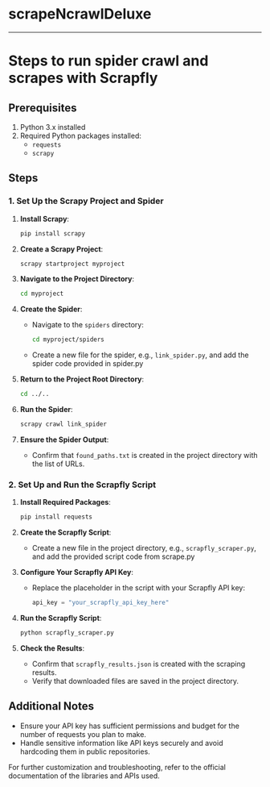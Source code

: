 # scrapeNcrawlDeluxe
---


# Steps to run spider crawl and scrapes with Scrapfly


## Prerequisites

1. Python 3.x installed
2. Required Python packages installed:
   - `requests`
   - `scrapy`

## Steps

### 1. Set Up the Scrapy Project and Spider

1. **Install Scrapy**:
   ```bash
   pip install scrapy
   ```

2. **Create a Scrapy Project**:
   ```bash
   scrapy startproject myproject
   ```

3. **Navigate to the Project Directory**:
   ```bash
   cd myproject
   ```

4. **Create the Spider**:
   - Navigate to the `spiders` directory:
     ```bash
     cd myproject/spiders
     ```
   - Create a new file for the spider, e.g., `link_spider.py`, and add the spider code provided in spider.py

5. **Return to the Project Root Directory**:
   ```bash
   cd ../..
   ```

6. **Run the Spider**:
   ```bash
   scrapy crawl link_spider
   ```

7. **Ensure the Spider Output**:
   - Confirm that `found_paths.txt` is created in the project directory with the list of URLs.

### 2. Set Up and Run the Scrapfly Script

1. **Install Required Packages**:
   ```bash
   pip install requests
   ```

2. **Create the Scrapfly Script**:
   - Create a new file in the project directory, e.g., `scrapfly_scraper.py`, and add the provided script code from scrape.py

3. **Configure Your Scrapfly API Key**:
   - Replace the placeholder in the script with your Scrapfly API key:
     ```python
     api_key = "your_scrapfly_api_key_here"
     ```

4. **Run the Scrapfly Script**:
   ```bash
   python scrapfly_scraper.py
   ```

5. **Check the Results**:
   - Confirm that `scrapfly_results.json` is created with the scraping results.
   - Verify that downloaded files are saved in the project directory.

## Additional Notes

- Ensure your API key has sufficient permissions and budget for the number of requests you plan to make.
- Handle sensitive information like API keys securely and avoid hardcoding them in public repositories.

For further customization and troubleshooting, refer to the official documentation of the libraries and APIs used.
```
